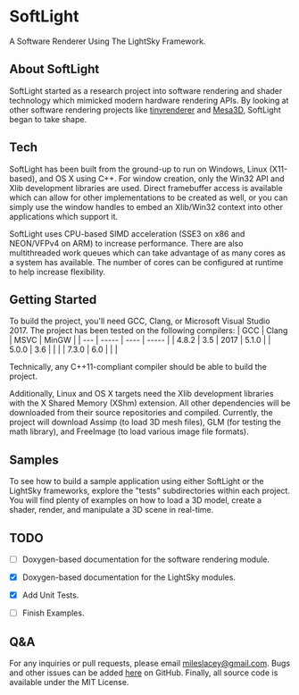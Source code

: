 # SoftLight
A Software Renderer Using The LightSky Framework.



## About SoftLight
SoftLight started as a research project into software rendering and shader technology which mimicked modern hardware rendering APIs. By looking at other software rendering projects like [tinyrenderer](https://github.com/ssloy/tinyrenderer/wiki) and [Mesa3D](https://www.mesa3d.org), SoftLight began to take shape.



## Tech
SoftLight has been built from the ground-up to run on Windows, Linux (X11-based), and OS X using C++. For window creation, only the Win32 API and Xlib development libraries are used. Direct framebuffer access is available which can allow for other implementations to be created as well, or you can simply use the window handles to embed an Xlib/Win32 context into other applications which support it.

SoftLight uses CPU-based SIMD acceleration (SSE3 on x86 and NEON/VFPv4 on ARM) to increase performance. There are also multithreaded work queues which can take advantage of as many cores as a system has available. The number of cores can be configured at runtime to help increase flexibility.



## Getting Started
To build the project, you'll need GCC, Clang, or Microsoft Visual Studio
2017. The project has been tested on the following compilers:
| GCC | Clang | MSVC | MinGW |
| --- | ----- | ---- | ----- |
| 4.8.2 | 3.5 | 2017 | 5.1.0 |
| 5.0.0 | 3.6 |      |       |
| 7.3.0 | 6.0 |      |       |

Technically, any C++11-compliant compiler should be able to build the project.

Additionally, Linux and OS X targets need the Xlib development libraries with the X Shared Memory (XShm) extension. All other dependencies will be downloaded from their source repositories and compiled. Currently, the project will download Assimp (to load 3D mesh files), GLM (for testing the math library), and FreeImage (to load various image file formats).



## Samples
To see how to build a sample application using either SoftLight or the LightSky frameworks, explore the "tests" subdirectories within each project. You will find plenty of examples on how to load a 3D model, create a shader, render, and manipulate a 3D scene in real-time.



## TODO
- [ ] Doxygen-based documentation for the software rendering module.
- [X] Doxygen-based documentation for the LightSky modules.
- [X] Add Unit Tests.
- [ ] Finish Examples.



## Q&A
For any inquiries or pull requests, please email mileslacey@gmail.com. Bugs and other issues can be added [here](https://github.com/hamsham/SoftLight/issues) on GitHub. Finally, all source code is available under the MIT License.

